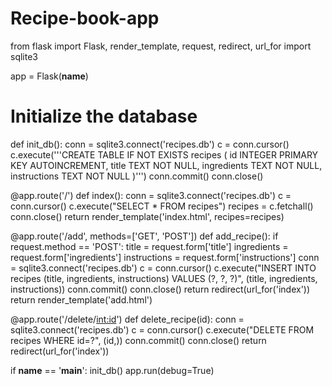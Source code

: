 # Recipe-book-app
from flask import Flask, render_template, request, redirect, url_for
import sqlite3

app = Flask(__name__)

# Initialize the database
def init_db():
    conn = sqlite3.connect('recipes.db')
    c = conn.cursor()
    c.execute('''CREATE TABLE IF NOT EXISTS recipes (
                    id INTEGER PRIMARY KEY AUTOINCREMENT,
                    title TEXT NOT NULL,
                    ingredients TEXT NOT NULL,
                    instructions TEXT NOT NULL
                )''')
    conn.commit()
    conn.close()

@app.route('/')
def index():
    conn = sqlite3.connect('recipes.db')
    c = conn.cursor()
    c.execute("SELECT * FROM recipes")
    recipes = c.fetchall()
    conn.close()
    return render_template('index.html', recipes=recipes)

@app.route('/add', methods=['GET', 'POST'])
def add_recipe():
    if request.method == 'POST':
        title = request.form['title']
        ingredients = request.form['ingredients']
        instructions = request.form['instructions']
        conn = sqlite3.connect('recipes.db')
        c = conn.cursor()
        c.execute("INSERT INTO recipes (title, ingredients, instructions) VALUES (?, ?, ?)",
                  (title, ingredients, instructions))
        conn.commit()
        conn.close()
        return redirect(url_for('index'))
    return render_template('add.html')

@app.route('/delete/<int:id>')
def delete_recipe(id):
    conn = sqlite3.connect('recipes.db')
    c = conn.cursor()
    c.execute("DELETE FROM recipes WHERE id=?", (id,))
    conn.commit()
    conn.close()
    return redirect(url_for('index'))

if __name__ == '__main__':
    init_db()
    app.run(debug=True)
